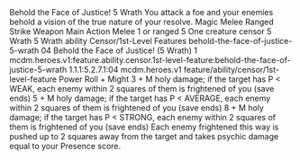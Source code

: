 <ability>
  <name>Behold the Face of Justice!</name>
  <cost>5 Wrath</cost>
  <flavor>You attack a foe and your enemies behold a vision of the true nature of your resolve.</flavor>
  <keywords>
    <keyword>Magic</keyword>
    <keyword>Melee</keyword>
    <keyword>Ranged</keyword>
    <keyword>Strike</keyword>
    <keyword>Weapon</keyword>
  </keywords>
  <type>Main Action</type>
  <distance>Melee 1 or ranged 5</distance>
  <target>One creature</target>
  <metadata>
    <class>censor</class>
    <cost>5 Wrath</cost>
    <cost_amount>5</cost_amount>
    <cost_resource>Wrath</cost_resource>
    <feature_type>ability</feature_type>
    <file_dpath>Censor/1st-Level Features</file_dpath>
    <item_id>behold-the-face-of-justice-5-wrath</item_id>
    <item_index>04</item_index>
    <item_name>Behold the Face of Justice! (5 Wrath)</item_name>
    <level>1</level>
    <scc>mcdm.heroes.v1:feature.ability.censor.1st-level-feature:behold-the-face-of-justice-5-wrath</scc>
    <scdc>1.1.1:5.2.7.1:04</scdc>
    <source>mcdm.heroes.v1</source>
    <type>feature/ability/censor/1st-level-feature</type>
  </metadata>
  <effects>
    <effect type="roll">
      <roll>Power Roll + Might</roll>
      <t1>3 + M holy damage; if the target has P &lt; WEAK, each enemy within 2 squares of them is frightened of you (save ends)</t1>
      <t2>5 + M holy damage; if the target has P &lt; AVERAGE, each enemy within 2 squares of them is frightened of you (save ends)</t2>
      <t3>8 + M holy damage; if the target has P &lt; STRONG, each enemy within 2 squares of them is frightened of you (save ends)</t3>
    </effect>
    <effect type="mundane">Each enemy frightened this way is pushed up to 2 squares away from the target and takes psychic damage equal to your Presence score.</effect>
  </effects>
</ability>
